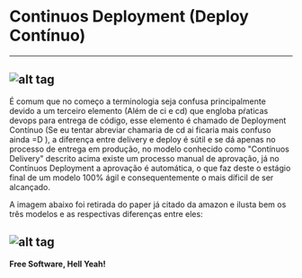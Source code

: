 # Continuos Deployment (Deploy Contínuo)

> 

---
![alt tag](https://github.com/fiapsecdevops/classroom/raw/master/content/pexels/xzxp8am.jpg)
---

É comum que no começo a terminologia seja confusa principalmente devido a um terceiro elemento (Além de ci e cd) que engloba pŕaticas devops para entrega de código, esse elemento é chamado de Deployment Contínuo (Se eu tentar abreviar chamaria de cd ai ficaria mais confuso ainda =D ), a diferença entre delivery e deploy é sútil e se dá apenas no processo de entrega em produção, no modelo conhecido como "Contínuos Delivery" descrito acima existe um processo manual de aprovação, já no Contínuos Deployment a aprovação é automática, o que faz deste o estágio final de um modelo 100% ágil e consequentemente o mais díficil de ser alcançado.

A imagem abaixo foi retirada do paper já citado da amazon e ilusta bem os três modelos e as respectivas diferenças entre eles:

![alt tag](https://github.com/fiapsecdevops/classroom/raw/master/content/images/1.3-continuousIntegration.png)
---

**Free Software, Hell Yeah!**
